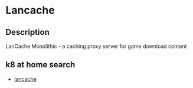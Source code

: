 # Lancache

## Description

LanCache Monolithic - a caching proxy server for game download content

## k8 at home search

- [lancache](https://nanne.dev/k8s-at-home-search/#/lancache)
